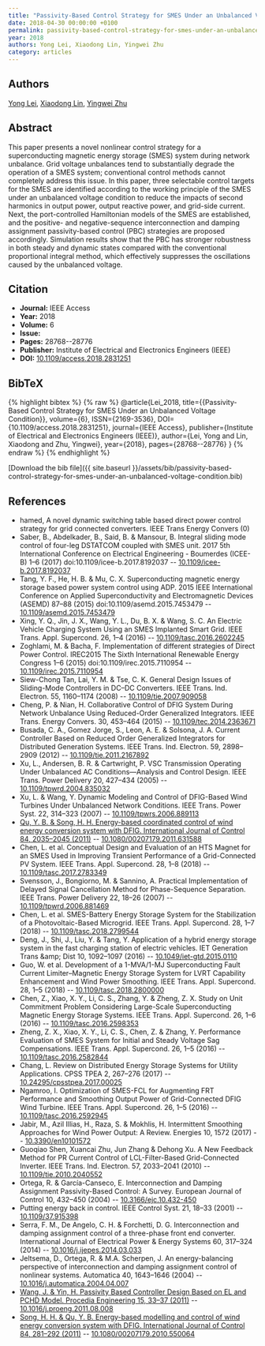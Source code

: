 ```yaml
---
title: "Passivity-Based Control Strategy for SMES Under an Unbalanced Voltage Condition"
date: 2018-04-30 00:00:00 +0100
permalink: passivity-based-control-strategy-for-smes-under-an-unbalanced-voltage-condition
year: 2018
authors: Yong Lei, Xiaodong Lin, Yingwei Zhu
category: articles
---
```

 
## Authors
[Yong Lei](authors/yong-lei), [Xiaodong Lin](authors/xiaodong-lin), [Yingwei Zhu](authors/yingwei-zhu)
 
## Abstract
This paper presents a novel nonlinear control strategy for a superconducting magnetic energy storage (SMES) system during network unbalance. Grid voltage unbalances tend to substantially degrade the operation of a SMES system; conventional control methods cannot completely address this issue. In this paper, three selectable control targets for the SMES are identified according to the working principle of the SMES under an unbalanced voltage condition to reduce the impacts of second harmonics in output power, output reactive power, and grid-side current. Next, the port-controlled Hamiltonian models of the SMES are established, and the positive- and negative-sequence interconnection and damping assignment passivity-based control (PBC) strategies are proposed accordingly. Simulation results show that the PBC has stronger robustness in both steady and dynamic states compared with the conventional proportional integral method, which effectively suppresses the oscillations caused by the unbalanced voltage.
 
## Citation
- **Journal:** IEEE Access
- **Year:** 2018
- **Volume:** 6
- **Issue:** 
- **Pages:** 28768--28776
- **Publisher:** Institute of Electrical and Electronics Engineers (IEEE)
- **DOI:** [10.1109/access.2018.2831251](https://doi.org/10.1109/access.2018.2831251)
 
## BibTeX
{% highlight bibtex %}
{% raw %}
@article{Lei_2018,
  title={{Passivity-Based Control Strategy for SMES Under an Unbalanced Voltage Condition}},
  volume={6},
  ISSN={2169-3536},
  DOI={10.1109/access.2018.2831251},
  journal={IEEE Access},
  publisher={Institute of Electrical and Electronics Engineers (IEEE)},
  author={Lei, Yong and Lin, Xiaodong and Zhu, Yingwei},
  year={2018},
  pages={28768--28776}
}
{% endraw %}
{% endhighlight %}
 
[Download the bib file]({{ site.baseurl }}/assets/bib/passivity-based-control-strategy-for-smes-under-an-unbalanced-voltage-condition.bib)
 
## References
- hamed, A novel dynamic switching table based direct power control strategy for grid connected converters. IEEE Trans Energy Convers (0)
- Saber, B., Abdelkader, B., Said, B. & Mansour, B. Integral sliding mode control of four-leg DSTATCOM coupled with SMES unit. 2017 5th International Conference on Electrical Engineering - Boumerdes (ICEE-B) 1–6 (2017) doi:10.1109/icee-b.2017.8192037 -- [10.1109/icee-b.2017.8192037](https://doi.org/10.1109/icee-b.2017.8192037)
- Tang, Y. F., He, H. B. & Mu, C. X. Superconducting magnetic energy storage based power system control using ADP. 2015 IEEE International Conference on Applied Superconductivity and Electromagnetic Devices (ASEMD) 87–88 (2015) doi:10.1109/asemd.2015.7453479 -- [10.1109/asemd.2015.7453479](https://doi.org/10.1109/asemd.2015.7453479)
- Xing, Y. Q., Jin, J. X., Wang, Y. L., Du, B. X. & Wang, S. C. An Electric Vehicle Charging System Using an SMES Implanted Smart Grid. IEEE Trans. Appl. Supercond. 26, 1–4 (2016) -- [10.1109/tasc.2016.2602245](https://doi.org/10.1109/tasc.2016.2602245)
- Zoghlami, M. & Bacha, F. Implementation of different strategies of Direct Power Control. IREC2015 The Sixth International Renewable Energy Congress 1–6 (2015) doi:10.1109/irec.2015.7110954 -- [10.1109/irec.2015.7110954](https://doi.org/10.1109/irec.2015.7110954)
- Siew-Chong Tan, Lai, Y. M. & Tse, C. K. General Design Issues of Sliding-Mode Controllers in DC–DC Converters. IEEE Trans. Ind. Electron. 55, 1160–1174 (2008) -- [10.1109/tie.2007.909058](https://doi.org/10.1109/tie.2007.909058)
- Cheng, P. & Nian, H. Collaborative Control of DFIG System During Network Unbalance Using Reduced-Order Generalized Integrators. IEEE Trans. Energy Convers. 30, 453–464 (2015) -- [10.1109/tec.2014.2363671](https://doi.org/10.1109/tec.2014.2363671)
- Busada, C. A., Gomez Jorge, S., Leon, A. E. & Solsona, J. A. Current Controller Based on Reduced Order Generalized Integrators for Distributed Generation Systems. IEEE Trans. Ind. Electron. 59, 2898–2909 (2012) -- [10.1109/tie.2011.2167892](https://doi.org/10.1109/tie.2011.2167892)
- Xu, L., Andersen, B. R. & Cartwright, P. VSC Transmission Operating Under Unbalanced AC Conditions—Analysis and Control Design. IEEE Trans. Power Delivery 20, 427–434 (2005) -- [10.1109/tpwrd.2004.835032](https://doi.org/10.1109/tpwrd.2004.835032)
- Xu, L. & Wang, Y. Dynamic Modeling and Control of DFIG-Based Wind Turbines Under Unbalanced Network Conditions. IEEE Trans. Power Syst. 22, 314–323 (2007) -- [10.1109/tpwrs.2006.889113](https://doi.org/10.1109/tpwrs.2006.889113)
- [Qu, Y. B. & Song, H. H. Energy-based coordinated control of wind energy conversion system with DFIG. International Journal of Control 84, 2035–2045 (2011)](energy-based-coordinated-control-of-wind-energy-conversion-system-with-dfig) -- [10.1080/00207179.2011.631588](https://doi.org/10.1080/00207179.2011.631588)
- Chen, L. et al. Conceptual Design and Evaluation of an HTS Magnet for an SMES Used in Improving Transient Performance of a Grid-Connected PV System. IEEE Trans. Appl. Supercond. 28, 1–8 (2018) -- [10.1109/tasc.2017.2783349](https://doi.org/10.1109/tasc.2017.2783349)
- Svensson, J., Bongiorno, M. & Sannino, A. Practical Implementation of Delayed Signal Cancellation Method for Phase-Sequence Separation. IEEE Trans. Power Delivery 22, 18–26 (2007) -- [10.1109/tpwrd.2006.881469](https://doi.org/10.1109/tpwrd.2006.881469)
- Chen, L. et al. SMES-Battery Energy Storage System for the Stabilization of a Photovoltaic-Based Microgrid. IEEE Trans. Appl. Supercond. 28, 1–7 (2018) -- [10.1109/tasc.2018.2799544](https://doi.org/10.1109/tasc.2018.2799544)
- Deng, J., Shi, J., Liu, Y. & Tang, Y. Application of a hybrid energy storage system in the fast charging station of electric vehicles. IET Generation Trans &amp;amp; Dist 10, 1092–1097 (2016) -- [10.1049/iet-gtd.2015.0110](https://doi.org/10.1049/iet-gtd.2015.0110)
- Guo, W. et al. Development of a 1-MVA/1-MJ Superconducting Fault Current Limiter–Magnetic Energy Storage System for LVRT Capability Enhancement and Wind Power Smoothing. IEEE Trans. Appl. Supercond. 28, 1–5 (2018) -- [10.1109/tasc.2018.2800000](https://doi.org/10.1109/tasc.2018.2800000)
- Chen, Z., Xiao, X. Y., Li, C. S., Zhang, Y. & Zheng, Z. X. Study on Unit Commitment Problem Considering Large-Scale Superconducting Magnetic Energy Storage Systems. IEEE Trans. Appl. Supercond. 26, 1–6 (2016) -- [10.1109/tasc.2016.2598353](https://doi.org/10.1109/tasc.2016.2598353)
- Zheng, Z. X., Xiao, X. Y., Li, C. S., Chen, Z. & Zhang, Y. Performance Evaluation of SMES System for Initial and Steady Voltage Sag Compensations. IEEE Trans. Appl. Supercond. 26, 1–5 (2016) -- [10.1109/tasc.2016.2582844](https://doi.org/10.1109/tasc.2016.2582844)
- Chang, L. Review on Distributed Energy Storage Systems for Utility Applications. CPSS TPEA 2, 267–276 (2017) -- [10.24295/cpsstpea.2017.00025](https://doi.org/10.24295/cpsstpea.2017.00025)
- Ngamroo, I. Optimization of SMES-FCL for Augmenting FRT Performance and Smoothing Output Power of Grid-Connected DFIG Wind Turbine. IEEE Trans. Appl. Supercond. 26, 1–5 (2016) -- [10.1109/tasc.2016.2592945](https://doi.org/10.1109/tasc.2016.2592945)
- Jabir, M., Azil Illias, H., Raza, S. & Mokhlis, H. Intermittent Smoothing Approaches for Wind Power Output: A Review. Energies 10, 1572 (2017) -- [10.3390/en10101572](https://doi.org/10.3390/en10101572)
- Guoqiao Shen, Xuancai Zhu, Jun Zhang & Dehong Xu. A New Feedback Method for PR Current Control of LCL-Filter-Based Grid-Connected Inverter. IEEE Trans. Ind. Electron. 57, 2033–2041 (2010) -- [10.1109/tie.2010.2040552](https://doi.org/10.1109/tie.2010.2040552)
- Ortega, R. & García-Canseco, E. Interconnection and Damping Assignment Passivity-Based Control: A Survey. European Journal of Control 10, 432–450 (2004) -- [10.3166/ejc.10.432-450](https://doi.org/10.3166/ejc.10.432-450)
- Putting energy back in control. IEEE Control Syst. 21, 18–33 (2001) -- [10.1109/37.915398](https://doi.org/10.1109/37.915398)
- Serra, F. M., De Angelo, C. H. & Forchetti, D. G. Interconnection and damping assignment control of a three-phase front end converter. International Journal of Electrical Power &amp; Energy Systems 60, 317–324 (2014) -- [10.1016/j.ijepes.2014.03.033](https://doi.org/10.1016/j.ijepes.2014.03.033)
- Jeltsema, D., Ortega, R. & M.A. Scherpen, J. An energy-balancing perspective of interconnection and damping assignment control of nonlinear systems. Automatica 40, 1643–1646 (2004) -- [10.1016/j.automatica.2004.04.007](https://doi.org/10.1016/j.automatica.2004.04.007)
- [Wang, J. & Yin, H. Passivity Based Controller Design Based on EL and PCHD Model. Procedia Engineering 15, 33–37 (2011)](passivity-based-controller-design-based-on-el-and-pchd-model) -- [10.1016/j.proeng.2011.08.008](https://doi.org/10.1016/j.proeng.2011.08.008)
- [Song, H. H. & Qu, Y. B. Energy-based modelling and control of wind energy conversion system with DFIG. International Journal of Control 84, 281–292 (2011)](energy-based-modelling-and-control-of-wind-energy-conversion-system-with-dfig) -- [10.1080/00207179.2010.550064](https://doi.org/10.1080/00207179.2010.550064)


